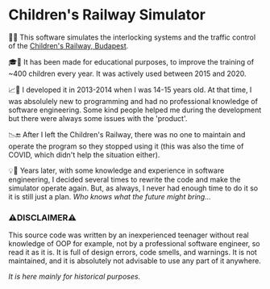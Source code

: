 # Children's Railway Simulator

:train2::vertical_traffic_light: This software simulates the interlocking systems and the traffic control of the [Children's Railway, Budapest](https://gyermekvasut.hu/en/home/).

:mortar_board::children_crossing: It has been made for educational purposes, to improve the training of ~400 children every year. It was actively used between 2015 and 2020.

:chart_with_upwards_trend::baby: I developed it in 2013-2014 when I was 14-15 years old. At that time, I was absolulely new to programming and had no professional knowledge of software engineering. Some kind people helped me during the development but there were always some issues with the 'product'.

:chart_with_downwards_trend::end: After I left the Children's Railway, there was no one to maintain and operate the program so they stopped using it (this was also the time of COVID, which didn't help the situation either).

:bulb::rocket: Years later, with some knowledge and experience in software engineering, I decided several times to rewrite the code and make the simulator operate again. But, as always, I never had enough time to do it so it is still just a plan. *Who knows what the future might bring...*

### :warning:**DISCLAIMER**:warning:

This source code was written by an inexperienced teenager without real knowledge of OOP for example, not by a professional software engineer, so read it as it is. It is full of design errors, code smells, and warnings. It is not maintained, and it is absolutely not advisable to use any part of it anywhere.

*It is here mainly for historical purposes.*
